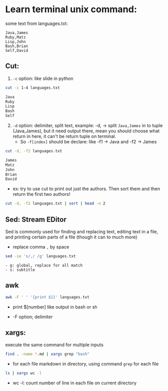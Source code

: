 # Learn terminal unix command:

some text from languages.txt:
```text
Java,James
Ruby,Matz
Lisp,John
Bash,Brian
Self,David
```

## Cut:

1. `-c` option: like slide in python

```bash
cut -c 1-4 languages.txt

Java
Ruby
Lisp
Bash
Self
```

2. `-d` option: delimiter, split text, example: -d, -> split `Java,James` in to tuple (Java,James), but it need output there, mean you should choose what return in here, it can't be return tuple on terminal.
	- So `-f[index]` should be declare: like -f1 -> Java and -f2 -> James

```bash
cut -d, -f2 languages.txt

James
Matz
John
Brian
David
```

- ex: try to use cut to print out just the authors. Then sort them and then return the first two authors!

```bash
cut -d, -f2 languages.txt | sort | head -n 2
```

## Sed: Stream EDitor

Sed is commonly used for finding and replacing text, editing text in a file, and printing certain parts of a file (though it can to much more)

- replace comma `,` by space

```bash
sed -ie 's/,/ /g' languages.txt
```

	- g: global, replace for all match
	- s: subtitle

## awk

```bash
awk -F ' ' '{print $1}' languages.txt
```

- print $[number] like output in bash or sh

- -F option; delimiter

## xargs:

execute the same command for multiple inputs

```bash
find . -name *.md | xargs grep "bash"
```
- for each file markdown in directory, using command `grep` for each file

```bash
ls | xargs wc -l
```
- wc -l: count number of line in each file on current directory


